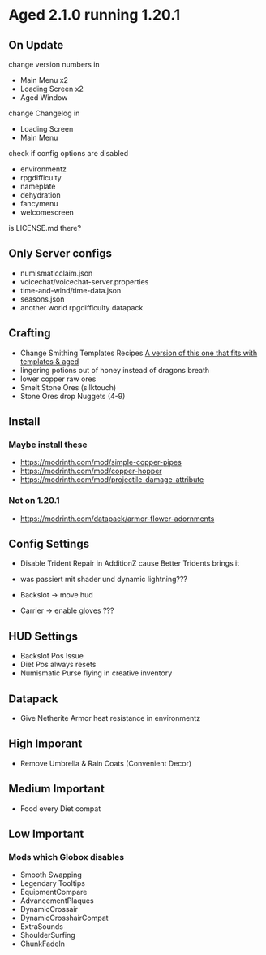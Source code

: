 # Aged 2.1.0 running 1.20.1

## On Update
change version numbers in
- Main Menu x2
- Loading Screen x2
- Aged Window

change Changelog in
- Loading Screen
- Main Menu

check if config options are disabled
- environmentz
- rpgdifficulty
- nameplate
- dehydration
- fancymenu
- welcomescreen

is LICENSE.md there?

## Only Server configs
- numismaticclaim.json
- voicechat/voicechat-server.properties
- time-and-wind/time-data.json
- seasons.json
- another world rpgdifficulty datapack

## Crafting
- Change Smithing Templates Recipes [A version of this one that fits with templates & aged](https://modrinth.com/datapack/reimagined-trims)
- lingering potions out of honey instead of dragons breath
- lower copper raw ores
- Smelt Stone Ores (silktouch)
- Stone Ores drop Nuggets (4-9)

## Install

### Maybe install these
- https://modrinth.com/mod/simple-copper-pipes
- https://modrinth.com/mod/copper-hopper
- https://modrinth.com/mod/projectile-damage-attribute

### Not on 1.20.1
- https://modrinth.com/datapack/armor-flower-adornments

## Config Settings
- Disable Trident Repair in AdditionZ cause Better Tridents brings it
- was passiert mit shader und dynamic lightning???


- Backslot -> move hud
- Carrier -> enable gloves ???

## HUD Settings
- Backslot Pos Issue
- Diet Pos always resets
- Numismatic Purse flying in creative inventory

## Datapack
- Give Netherite Armor heat resistance in environmentz


## High Imporant
- Remove Umbrella & Rain Coats (Convenient Decor)

## Medium Important
- Food every Diet compat

## Low Important



### Mods which Globox disables
- Smooth Swapping
- Legendary Tooltips
- EquipmentCompare
- AdvancementPlaques
- DynamicCrossair
- DynamicCrosshairCompat
- ExtraSounds
- ShoulderSurfing
- ChunkFadeIn